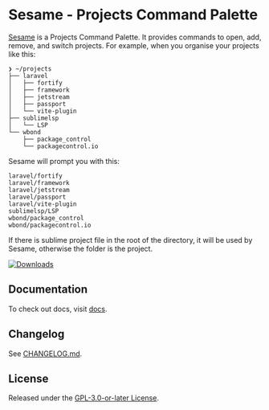 # Sesame - Projects Command Palette

[Sesame](https://github.com/gerardroche/sublime-sesame) is a Projects Command Palette. It provides commands to open, add, remove, and switch projects. For example, when you organise your projects like this:

```
❯ ~/projects
├── laravel
│   ├── fortify
│   ├── framework
│   ├── jetstream
│   ├── passport
│   └── vite-plugin
├── sublimelsp
│   └── LSP
└── wbond
    ├── package_control
    └── packagecontrol.io
```

Sesame will prompt you with this:

```
laravel/fortify
laravel/framework
laravel/jetstream
laravel/passport
laravel/vite-plugin
sublimelsp/LSP
wbond/package_control
wbond/packagecontrol.io
```

If there is sublime project file in the root of the directory, it will be used by Sesame, otherwise the folder is the project.

<p>
    <a href="https://packagecontrol.io/packages/Sesame"><img alt="Downloads" src="https://img.shields.io/packagecontrol/dt/Sesame.svg?style=flat-square"></a>
</p>

## Documentation

To check out docs, visit [docs](https://blog.gerardroche.com/projects/sublime-sesame).

## Changelog

See [CHANGELOG.md](CHANGELOG.md).

## License

Released under the [GPL-3.0-or-later License](LICENSE).
